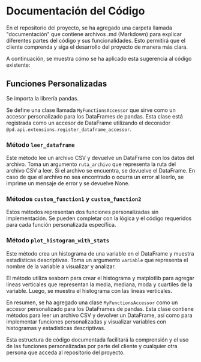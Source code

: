 # Documentación del Código

En el repositorio del proyecto, se ha agregado una carpeta llamada "documentación" que contiene archivos .md (Markdown) para explicar diferentes partes del código y sus funcionalidades. Esto permitirá que el cliente comprenda y siga el desarrollo del proyecto de manera más clara.

A continuación, se muestra cómo se ha aplicado esta sugerencia al código existente:

## Funciones Personalizadas

Se importa la librería pandas.

Se define una clase llamada `MyFunctionsAccessor` que sirve como un accesor personalizado para los DataFrames de pandas. Esta clase está registrada como un accesor de DataFrame utilizando el decorador `@pd.api.extensions.register_dataframe_accessor`.

### Método `leer_dataframe`

Este método lee un archivo CSV y devuelve un DataFrame con los datos del archivo. Toma un argumento `ruta_archivo` que representa la ruta del archivo CSV a leer. Si el archivo se encuentra, se devuelve el DataFrame. En caso de que el archivo no sea encontrado o ocurra un error al leerlo, se imprime un mensaje de error y se devuelve None.

### Métodos `custom_function1` y `custom_function2`

Estos métodos representan dos funciones personalizadas sin implementación. Se pueden completar con la lógica y el código requeridos para cada función personalizada específica.

### Método `plot_histogram_with_stats`

Este método crea un histograma de una variable en el DataFrame y muestra estadísticas descriptivas. Toma un argumento `variable` que representa el nombre de la variable a visualizar y analizar.

El método utiliza seaborn para crear el histograma y matplotlib para agregar líneas verticales que representan la media, mediana, moda y cuartiles de la variable. Luego, se muestra el histograma con las líneas verticales.

En resumen, se ha agregado una clase `MyFunctionsAccessor` como un accesor personalizado para los DataFrames de pandas. Esta clase contiene métodos para leer un archivo CSV y devolver un DataFrame, así como para implementar funciones personalizadas y visualizar variables con histogramas y estadísticas descriptivas.

Esta estructura de código documentada facilitará la comprensión y el uso de las funciones personalizadas por parte del cliente y cualquier otra persona que acceda al repositorio del proyecto.